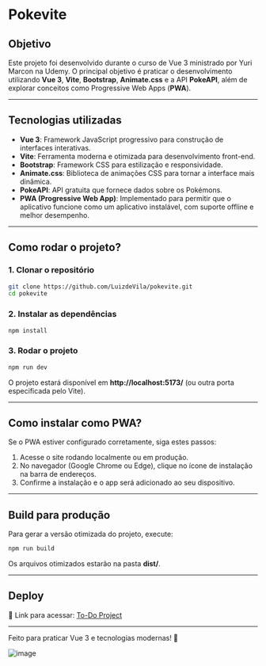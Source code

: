 # Pokevite

## Objetivo
Este projeto foi desenvolvido durante o curso de Vue 3 ministrado por Yuri Marcon na Udemy. O principal objetivo é praticar o desenvolvimento utilizando **Vue 3**, **Vite**, **Bootstrap**, **Animate.css** e a API **PokeAPI**, além de explorar conceitos como Progressive Web Apps (**PWA**).

---

## Tecnologias utilizadas
- **Vue 3**: Framework JavaScript progressivo para construção de interfaces interativas.
- **Vite**: Ferramenta moderna e otimizada para desenvolvimento front-end.
- **Bootstrap**: Framework CSS para estilização e responsividade.
- **Animate.css**: Biblioteca de animações CSS para tornar a interface mais dinâmica.
- **PokeAPI**: API gratuita que fornece dados sobre os Pokémons.
- **PWA (Progressive Web App)**: Implementado para permitir que o aplicativo funcione como um aplicativo instalável, com suporte offline e melhor desempenho.

---

## Como rodar o projeto?

### 1. Clonar o repositório
```sh
git clone https://github.com/LuizdeVila/pokevite.git
cd pokevite
```

### 2. Instalar as dependências
```sh
npm install
```

### 3. Rodar o projeto
```sh
npm run dev
```

O projeto estará disponível em **http://localhost:5173/** (ou outra porta especificada pelo Vite).

---

## Como instalar como PWA?
Se o PWA estiver configurado corretamente, siga estes passos:
1. Acesse o site rodando localmente ou em produção.
2. No navegador (Google Chrome ou Edge), clique no ícone de instalação na barra de endereços.
3. Confirme a instalação e o app será adicionado ao seu dispositivo.

---

## Build para produção
Para gerar a versão otimizada do projeto, execute:
```sh
npm run build
```
Os arquivos otimizados estarão na pasta **dist/**.

---

## Deploy
🔗 Link para acessar: [To-Do Project](https://pokeevite.netlify.app/)

---

Feito para praticar Vue 3 e tecnologias modernas! 🚀

![image](https://github.com/user-attachments/assets/e886ea7e-9ec3-4d9b-b54e-a6cbaecde495)


